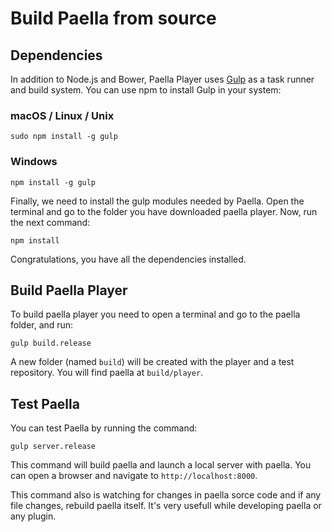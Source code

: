 ---
---

# Build Paella from source

## Dependencies

In addition to Node.js and Bower, Paella Player uses [Gulp](http://gulp.com/) as a task runner and build system. You can use npm to install Gulp in your system:

### macOS / Linux / Unix

```shell
sudo npm install -g gulp
```

### Windows

```shell
npm install -g gulp
```

Finally, we need to install the gulp modules needed by Paella. Open the terminal and go to the folder you have downloaded paella player.
Now, run the next command:

```	shell
npm install
```

Congratulations, you have all the dependencies installed.	

## Build Paella Player

To build paella player you need to open a terminal and go to the paella folder, and run:

```shell
gulp build.release
```

A new folder (named `build`) will be created with the player and a test repository. You will find paella at `build/player`.


## Test Paella

You can test Paella by running the command:

```shell
gulp server.release
```

This command will build paella and launch a local server with paella. You can open a browser and navigate to `http://localhost:8000`.

This command also is watching for changes in paella sorce code and if any file changes, rebuild paella itself. It's very usefull while developing paella or any plugin.

